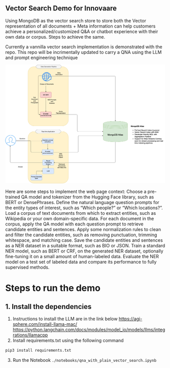 ## Vector Search Demo for Innovaare
Using MongoDB as the vector search store to store both the Vector representation of all documents + Meta information can help customers achieve a personalized/customized Q&A or chatbot experience with their own data or corpus. Steps to achieve the same.

Currently a vannilla vector search implementation is demonstrated with the repo. This repo will be incrimentally updated to carry a QNA using the LLM and prompt engineering technique

<center><img src="./images/Innovaare_QNA_vectorserach.drawio.png"></center>

Here are some steps to implement the web page context:
Choose a pre-trained QA model and tokenizer from the Hugging Face library, such as BERT or DensePhrases.
Define the natural language question prompts for the entity types of interest, such as “Which people?” or “Which locations?”.
Load a corpus of text documents from which to extract entities, such as Wikipedia or your own domain-specific data.
For each document in the corpus, apply the QA model with each question prompt to retrieve candidate entities and sentences.
Apply some normalization rules to clean and filter the candidate entities, such as removing punctuation, trimming whitespace, and matching case.
Save the candidate entities and sentences as a NER dataset in a suitable format, such as BIO or JSON.
Train a standard NER model, such as BERT or CRF, on the generated NER dataset, optionally fine-tuning it on a small amount of human-labeled data.
Evaluate the NER model on a test set of labeled data and compare its performance to fully supervised methods.



# Steps to run the demo

## 1. Install the dependencies

1. Instructions to install the LLM are in the link below
https://agi-sphere.com/install-llama-mac/
https://python.langchain.com/docs/modules/model_io/models/llms/integrations/llamacpp
2. Install requirements.txt using the following command
```bash
pip3 install requirements.txt
```
3. Run the Notebook `./notebooks/qna_with_plain_vector_search.ipynb`


